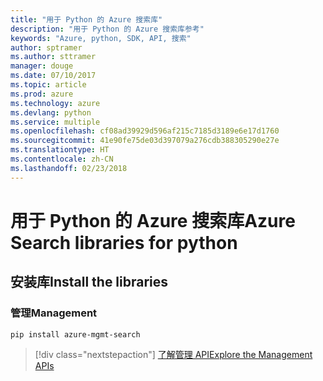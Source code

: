 ```yaml
---
title: "用于 Python 的 Azure 搜索库"
description: "用于 Python 的 Azure 搜索库参考"
keywords: "Azure, python, SDK, API, 搜索"
author: sptramer
ms.author: sttramer
manager: douge
ms.date: 07/10/2017
ms.topic: article
ms.prod: azure
ms.technology: azure
ms.devlang: python
ms.service: multiple
ms.openlocfilehash: cf08ad39929d596af215c7185d3189e6e17d1760
ms.sourcegitcommit: 41e90fe75de03d397079a276cdb388305290e27e
ms.translationtype: HT
ms.contentlocale: zh-CN
ms.lasthandoff: 02/23/2018
---
```

# <a name="azure-search-libraries-for-python"></a><span data-ttu-id="71ebe-104">用于 Python 的 Azure 搜索库</span><span class="sxs-lookup"><span data-stu-id="71ebe-104">Azure Search libraries for python</span></span>

## <a name="install-the-libraries"></a><span data-ttu-id="71ebe-105">安装库</span><span class="sxs-lookup"><span data-stu-id="71ebe-105">Install the libraries</span></span>


### <a name="management"></a><span data-ttu-id="71ebe-106">管理</span><span class="sxs-lookup"><span data-stu-id="71ebe-106">Management</span></span>

```bash
pip install azure-mgmt-search
```
> [!div class="nextstepaction"]
> [<span data-ttu-id="71ebe-107">了解管理 API</span><span class="sxs-lookup"><span data-stu-id="71ebe-107">Explore the Management APIs</span></span>](/python/api/overview/azure/search/management)